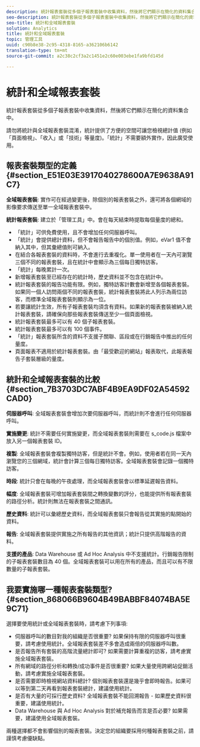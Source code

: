 ```yaml
---
description: 統計報表套裝從多個子報表套裝中收集資料，然後將它們顯示在簡化的資料集合中。
seo-description: 統計報表套裝從多個子報表套裝中收集資料，然後將它們顯示在簡化的資料集合中。
seo-title: 統計和全域報表套裝
solution: Analytics
title: 統計和全域報表套裝
topic: 管理工具
uuid: c90b8e38-2c95-4318-8165-a362106b6142
translation-type: tm+mt
source-git-commit: a2c38c2cf3a2c1451e2c60e003ebe1fa9bfd145d

---
```



# 統計和全域報表套裝

統計報表套裝從多個子報表套裝中收集資料，然後將它們顯示在簡化的資料集合中。

請勿將統計與全域報表套裝混淆，統計提供了方便的空間可讓您檢視總計值 (例如「頁面檢視」、「收入」或「技術」等量度)。「統計」不需要額外實作，因此廣受使用。

## 報表套裝類型的定義 {#section_E51E03E3917040278600A7E9638A91C7}

**全域報表套裝**: 實作可在經過變更後，除個別的報表套裝之外，還可將各個網域的影像要求傳送至單一全域報表套裝中。

**統計報表套裝**: 建立於「管理工具」中。會在每天結束時提取每個量度的總和。

* 「統計」可供免費使用，且不會增加任何伺服器呼叫。
* 「統計」會提供總計資料，但不會報告報告中的個別值。例如，eVar1 值不會納入其中，但其彙總值則可納入。
* 在結合各報表套裝的資料時，不會進行去重複化。單一使用者在一天內可瀏覽三個不同的報表套裝，且在統計中會顯示為三個每日獨特訪客。
* 「統計」每晚累計一次。
* 新增報表套裝至已經存在的統計時，歷史資料並不包含在統計中。
* 統計報表套裝的報告功能有限。例如，獨特訪客計數會新增至各個報表套裝。如果同一個人訪問兩個不同的報表套裝，統計報表套裝將此人列示為兩位訪客，而標準全域報表套裝則顯示為一位。
* 若要讓統計生效，所有子報表套裝均須含有資料。如果新的報表套裝被納入統計報表套裝，請確保向那些報表套裝傳送至少一個頁面檢視。
* 統計報表套裝最多可以有 40 個子報表套裝。
* 統計報表套裝最多可以有 100 個事件。
* 「統計」報表套裝所含的資料不支援子關聯、區段或在行銷報告中推出的任何量度。
* 頁面報表不適用於統計報表套裝。由「最受歡迎的網站」報表取代，此報表報告子套裝層級的量度。

## 統計和全域報表套裝的比較 {#section_7B3703DC7ABF4B9EA9DF02A54592CAD0}

**伺服器呼叫**: 全域報表套裝會增加次要伺服器呼叫，而統計則不會進行任何伺服器呼叫。

**實施變更**: 統計不需要任何實施變更，而全域報表套裝則需要在 s_code.js 檔案中放入另一個報表套裝 ID。

**複製**: 全域報表套裝會複製獨特訪客，但是統計不會。例如，使用者若在同一天內瀏覽您的三個網域，統計會計算三個每日獨特訪客。全域報表套裝會記錄一個獨特訪客。

**時段**: 統計只會在每晚的午夜處理，而全域報表套裝會以標準延遲報告資料。

**幅度**: 全域報表套裝可增加報表套裝間之轉換變數的評分，也能提供所有報表套裝的路徑分析。統計則無法在報表套裝之間通訊。

**歷史資料**: 統計可以彙總歷史資料，而全域報表套裝只會報告從其實施的點開始的資料。

**報告**: 全域報表套裝提供實施之所有報告的其他資訊；統計只提供高階報告的資料。

**支援的產品**: Data Warehouse 或 Ad Hoc Analysis 中不支援統計。行銷報告限制的子報表套裝數目為 40 個。全域報表套裝可以用在所有的產品，而且可以有不限數量的子報表套裝。

## 我要實施哪一種報表套裝類型? {#section_868066B9604B49BABBF84074BA5E9C71}

選擇要使用統計或全域報表套裝時，請考慮下列事項:

* 伺服器呼叫的數目對我的組織是否很重要? 如果保持有限的伺服器呼叫很重要，請考慮使用統計。全域報表套裝差不多會造成兩倍的伺服器呼叫數。
* 是否報告所有套裝的高階流量總計即可? 如果需要計算重複的訪客，請考慮實施全域報表套裝。
* 所有網域的路徑分析和轉換/成功事件是否很重要? 如果大量使用跨網站促銷活動，請考慮實施全域報表套裝。
* 是否需要即時檢視網站資料總計? 個別報表套裝還是幾乎會即時報告。如果可以等到第二天再看到報表套裝總計，建議使用統計。
* 是否有大量的可採行歷史資料? 全域報表套裝不能回溯報告 - 如果歷史資料很重要，建議使用統計。
* Data Warehouse 與 Ad Hoc Analysis 對於補充報告而言是否必要? 如果需要，建議使用全域報表套裝。

兩種選擇都不會影響個別的報表套裝。決定您的組織要採用何種報表套裝之前，請謹慎考慮優缺點。
